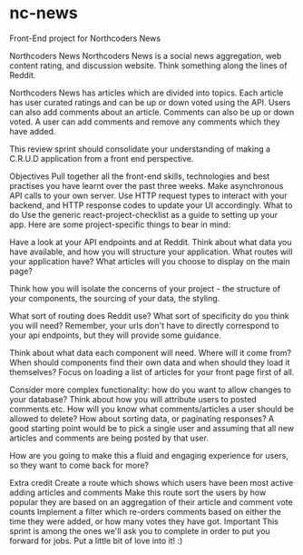 # nc-news

Front-End project for Northcoders News

Northcoders News
Northcoders News is a social news aggregation, web content rating, and discussion website. Think something along the lines of Reddit.

Northcoders News has articles which are divided into topics. Each article has user curated ratings and can be up or down voted using the API. Users can also add comments about an article. Comments can also be up or down voted. A user can add comments and remove any comments which they have added.

This review sprint should consolidate your understanding of making a C.R.U.D application from a front end perspective.

Objectives
Pull together all the front-end skills, technologies and best practises you have learnt over the past three weeks.
Make asynchronous API calls to your own server.
Use HTTP request types to interact with your backend, and HTTP response codes to update your UI accordingly.
What to do
Use the generic react-project-checklist as a guide to setting up your app. Here are some project-specific things to bear in mind:

Have a look at your API endpoints and at Reddit. Think about what data you have available, and how you will structure your application. What routes will your application have? What articles will you choose to display on the main page?

Think how you will isolate the concerns of your project - the structure of your components, the sourcing of your data, the styling.

What sort of routing does Reddit use? What sort of specificity do you think you will need? Remember, your urls don't have to directly correspond to your api endpoints, but they will provide some guidance.

Think about what data each component will need. Where will it come from? When should components find their own data and when should they load it themselves? Focus on loading a list of articles for your front page first of all.

Consider more complex functionality: how do you want to allow changes to your database? Think about how you will attribute users to posted comments etc. How will you know what comments/articles a user should be allowed to delete? How about sorting data, or paginating responses? A good starting point would be to pick a single user and assuming that all new articles and comments are being posted by that user.

How are you going to make this a fluid and engaging experience for users, so they want to come back for more?

Extra credit
Create a route which shows which users have been most active adding articles and comments
Make this route sort the users by how popular they are based on an aggregation of their article and comment vote counts
Implement a filter which re-orders comments based on either the time they were added, or how many votes they have got.
Important
This sprint is among the ones we'll ask you to complete in order to put you forward for jobs. Put a little bit of love into it! :)
